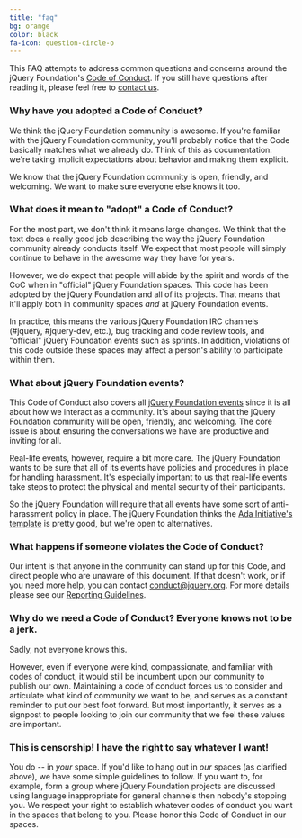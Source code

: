 ```yaml
---
title: "faq"
bg: orange
color: black
fa-icon: question-circle-o
---
```


This FAQ attempts to address common questions and concerns around the jQuery Foundation's [Code of Conduct][]. If you still have questions after reading it, please feel free to [contact us][].

### Why have you adopted a Code of Conduct?

We think the jQuery Foundation community is awesome. If you're familiar with the jQuery Foundation community, you'll probably notice that the Code basically matches what we already do. Think of this as documentation: we're taking implicit expectations about behavior and making them explicit.

We know that the jQuery Foundation community is open, friendly, and welcoming. We want to make sure everyone else knows it too.

### What does it mean to "adopt" a Code of Conduct?

For the most part, we don't think it means large changes. We think that the text does a really good job describing the way the jQuery Foundation community already conducts itself. We expect that most people will simply continue to behave in the awesome way they have for years.

However, we do expect that people will abide by the spirit and words of the CoC when in "official" jQuery Foundation spaces. This code has been adopted by the jQuery Foundation and all of its projects. That means that it'll apply both in community spaces _and_ at jQuery Foundation events.

In practice, this means the various jQuery Foundation IRC channels (#jquery, #jquery-dev, etc.), bug tracking and code review tools, and "official" jQuery Foundation events such as sprints. In addition, violations of this code outside these spaces may affect a person's ability to participate within them.

### What about jQuery Foundation events?

This Code of Conduct also covers all [jQuery Foundation events][] since it is all about how we interact as a community. It's about saying that the jQuery Foundation community will be open, friendly, and welcoming. The core issue is about ensuring the conversations we have are productive and inviting for all.

Real-life events, however, require a bit more care. The jQuery Foundation wants to be sure that all of its events have policies and procedures in place for handling harassment. It's especially important to us that real-life events take steps to protect the physical and mental security of their participants.

So the jQuery Foundation will require that all events have some sort of anti-harassment policy in place. The jQuery Foundation thinks the [Ada Initiative's template][] is pretty good, but we're open to alternatives.

### What happens if someone violates the Code of Conduct?

Our intent is that anyone in the community can stand up for this Code, and direct people who are unaware of this document. If that doesn't work, or if you need more help, you can contact [conduct@jquery.org][]. For more details please see our [Reporting Guidelines][].

### Why do we need a Code of Conduct? Everyone knows not to be a jerk.

Sadly, not everyone knows this.

However, even if everyone were kind, compassionate, and familiar with codes of conduct, it would still be incumbent upon our community to publish our own. Maintaining a code of conduct forces us to consider and articulate what kind of community we want to be, and serves as a constant reminder to put our best foot forward. But most importantly, it serves as a signpost to people looking to join our community that we feel these values are important.

### This is censorship! I have the right to say whatever I want!

You do -- in _your_ space. If you'd like to hang out in _our_ spaces (as clarified above), we have some simple guidelines to follow. If you want to, for example, form a group where jQuery Foundation projects are discussed using language inappropriate for general channels then nobody's stopping you. We respect your right to establish whatever codes of conduct you want in the spaces that belong to you. Please honor this Code of Conduct in our spaces.

[Code of Conduct]: #000-intro
[contact us]: mailto:conduct@jquery.org
[jQuery Foundation events]: http://events.jquery.org/
[Ada Initiative's template]: http://geekfeminism.wikia.com/wiki/Conference_anti-harassment/Policy
[conduct@jquery.org]: mailto:conduct@jquery.org
[Reporting Guidelines]: #reporting
